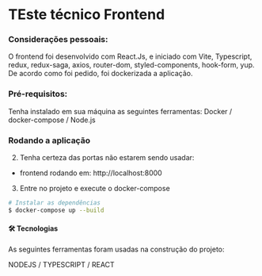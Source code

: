 # TEste técnico Frontend

### Considerações pessoais:

O frontend foi desenvolvido com React.Js, e iniciado com Vite, Typescript, redux, redux-saga, axios, router-dom, styled-components, hook-form, yup. De acordo como foi pedido, foi dockerizada a aplicação.

### Pré-requisitos:

Tenha instalado em sua máquina as seguintes ferramentas:
Docker / docker-compose / Node.js

### Rodando a aplicação

2. Tenha certeza das portas não estarem sendo usadar:
- frontend rodando em: http://localhost:8000

3. Entre no projeto e execute o docker-compose
```bash
# Instalar as dependências
$ docker-compose up --build

```
<h4>🛠 Tecnologias</h4>

As seguintes ferramentas foram usadas na construção do projeto:

NODEJS / TYPESCRIPT / REACT
